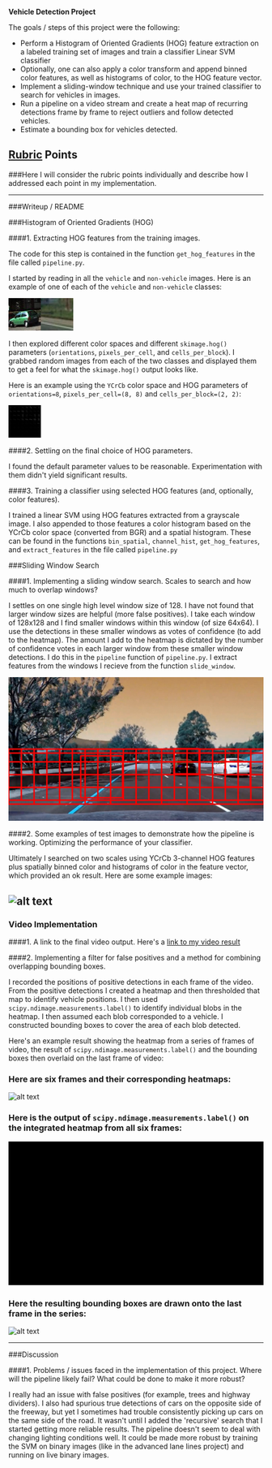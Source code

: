 **Vehicle Detection Project**

The goals / steps of this project were the following:

* Perform a Histogram of Oriented Gradients (HOG) feature extraction on a labeled training set of images and train a classifier Linear SVM classifier
* Optionally, one can also apply a color transform and append binned color features, as well as histograms of color, to the HOG feature vector. 
* Implement a sliding-window technique and use your trained classifier to search for vehicles in images.
* Run a pipeline on a video stream and create a heat map of recurring detections frame by frame to reject outliers and follow detected vehicles.
* Estimate a bounding box for vehicles detected.

[//]: # (Image References)
[image1]: ./output_images/car_not_car.png
[image2]: ./output_images/HOG_example.jpg
[image3]: ./output_images/sliding_windows.jpg
[image4]: ./output_images/sliding_window.jpg
[image5]: ./output_images/bboxes_and_heat.png
[image6]: ./output_images/labels_map.png
[image7]: ./output_images/output_bboxes.png
[video1]: ./project_video.mp4

## [Rubric](https://review.udacity.com/#!/rubrics/513/view) Points
###Here I will consider the rubric points individually and describe how I addressed each point in my implementation.  

---
###Writeup / README

###Histogram of Oriented Gradients (HOG)

####1. Extracting HOG features from the training images.

The code for this step is contained in the function `get_hog_features` in the file called `pipeline.py`.  

I started by reading in all the `vehicle` and `non-vehicle` images.  Here is an example of one of each of the `vehicle` and `non-vehicle` classes:

![alt text][image1]

I then explored different color spaces and different `skimage.hog()` parameters (`orientations`, `pixels_per_cell`, and `cells_per_block`).  I grabbed random images from each of the two classes and displayed them to get a feel for what the `skimage.hog()` output looks like.

Here is an example using the `YCrCb` color space and HOG parameters of `orientations=8`, `pixels_per_cell=(8, 8)` and `cells_per_block=(2, 2)`:


![alt text][image2]

####2. Settling on the final choice of HOG parameters.

I found the default parameter values to be reasonable. Experimentation with them didn't yield significant results.

####3. Training a classifier using selected HOG features (and, optionally, color features).

I trained a linear SVM using HOG features extracted from a grayscale image. I also appended to those features a color histogram based on the YCrCb color space (converted from BGR) and a spatial histogram. These can be found in the functions `bin_spatial`, `channel_hist`, `get_hog_features`, and `extract_features` in the file called `pipeline.py`

###Sliding Window Search

####1. Implementing a sliding window search.  Scales to search and how much to overlap windows?

I settles on one single high level window size of 128. I have not found that larger window sizes are helpful (more false positives). I take each window of 128x128 and I find smaller windows within this window (of size 64x64). I use the detections in these smaller windows as votes of confidence (to add to the heatmap). The amount I add to the heatmap is dictated by the number of confidence votes in each larger window from these smaller window detections. I do this in the `pipeline` function of `pipeline.py`. I extract features from the windows I recieve from the function `slide_window`.

![alt text][image3]

####2. Some examples of test images to demonstrate how the pipeline is working. Optimizing the performance of your classifier.

Ultimately I searched on two scales using YCrCb 3-channel HOG features plus spatially binned color and histograms of color in the feature vector, which provided an ok result.  Here are some example images:

![alt text][image4]
---

### Video Implementation

####1. A link to the final video output.
Here's a [link to my video result](./project_video_out.mp4)


####2. Implementing a filter for false positives and a method for combining overlapping bounding boxes.

I recorded the positions of positive detections in each frame of the video.  From the positive detections I created a heatmap and then thresholded that map to identify vehicle positions.  I then used `scipy.ndimage.measurements.label()` to identify individual blobs in the heatmap.  I then assumed each blob corresponded to a vehicle.  I constructed bounding boxes to cover the area of each blob detected.  

Here's an example result showing the heatmap from a series of frames of video, the result of `scipy.ndimage.measurements.label()` and the bounding boxes then overlaid on the last frame of video:

### Here are six frames and their corresponding heatmaps:

![alt text][image5]

### Here is the output of `scipy.ndimage.measurements.label()` on the integrated heatmap from all six frames:
![alt text][image6]

### Here the resulting bounding boxes are drawn onto the last frame in the series:
![alt text][image7]



---

###Discussion

####1. Problems / issues faced in the implementation of this project.  Where will the pipeline likely fail?  What could be done to make it more robust?

I really had an issue with false positives (for example, trees and highway dividers). I also had spurious true detections of cars on the opposite side of the freeway, but yet I sometimes had trouble consistently picking up cars on the same side of the road. It wasn't until I added the 'recursive' search that I started getting more reliable results. The pipeline doesn't seem to deal with changing lighting conditions well. It could be made more robust by training the SVM on binary images (like in the advanced lane lines project) and running on live binary images.  


